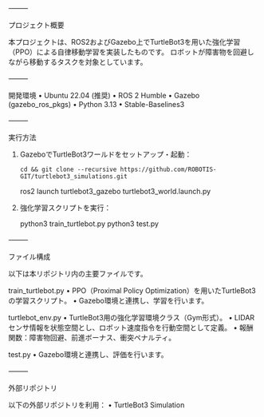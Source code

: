 ⸻

プロジェクト概要

本プロジェクトは、ROS2およびGazebo上でTurtleBot3を用いた強化学習（PPO）による自律移動学習を実装したものです。
ロボットが障害物を回避しながら移動するタスクを対象としています。

⸻

開発環境
	•	Ubuntu 22.04 (推奨)
	•	ROS 2 Humble
	•	Gazebo (gazebo_ros_pkgs)
	•	Python 3.13
	•	Stable-Baselines3


⸻

実行方法

1.	GazeboでTurtleBot3ワールドをセットアップ・起動：
   
        cd && git clone --recursive https://github.com/ROBOTIS-GIT/turtlebot3_simulations.git
	ros2 launch turtlebot3_gazebo turtlebot3_world.launch.py

3.	強化学習スクリプトを実行：

	python3 train_turtlebot.py
	python3 test.py


⸻

ファイル構成

以下は本リポジトリ内の主要ファイルです。

train_turtlebot.py
	•	PPO（Proximal Policy Optimization）を用いたTurtleBot3の学習スクリプト。
	•	Gazebo環境と連携し、学習を行います。

turtlebot_env.py
	•	TurtleBot3用の強化学習環境クラス（Gym形式）。
	•	LIDARセンサ情報を状態空間とし、ロボット速度指令を行動空間として定義。
	•	報酬関数：障害物回避、前進ボーナス、衝突ペナルティ。

test.py
	•	Gazebo環境と連携し、評価を行います。

⸻

外部リポジトリ

以下の外部リポジトリを利用：
	•	TurtleBot3 Simulation




